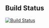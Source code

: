 ## Build Status
[![Build Status](http://jenkins.sindica.to/job/grails-spring-social-core_master_build/badge/icon)](http://jenkins.sindica.to/job/grails-spring-social-core_master_build/)